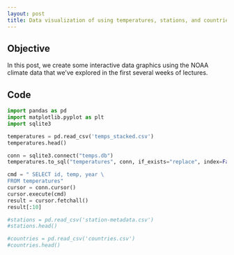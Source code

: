 ```yaml
---
layout: post
title: Data visualization of using temperatures, stations, and countries data!
---
```

## Objective
In this post, we create some interactive data graphics using the NOAA climate data that we’ve explored in the first several weeks of lectures. 
## Code
```py
import pandas as pd
import matplotlib.pyplot as plt
import sqlite3

temperatures = pd.read_csv('temps_stacked.csv')
temperatures.head()

conn = sqlite3.connect("temps.db")
temperatures.to_sql("temperatures", conn, if_exists="replace", index=False)

cmd = " SELECT id, temp, year \
FROM temperatures"
cursor = conn.cursor()
cursor.execute(cmd)
result = cursor.fetchall()
result[:10]

#stations = pd.read_csv('station-metadata.csv')
#stations.head()

#countries = pd.read_csv('countries.csv')
#countries.head()
```